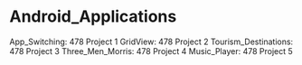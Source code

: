 # Android_Applications

App_Switching: 478 Project 1
GridView: 478 Project 2
Tourism_Destinations: 478 Project 3
Three_Men_Morris: 478 Project 4
Music_Player: 478 Project 5
